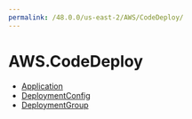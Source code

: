 ```yaml
---
permalink: /48.0.0/us-east-2/AWS/CodeDeploy/
---
```


# AWS.CodeDeploy



* [Application](Application.md)
* [DeploymentConfig](DeploymentConfig.md)
* [DeploymentGroup](DeploymentGroup.md)